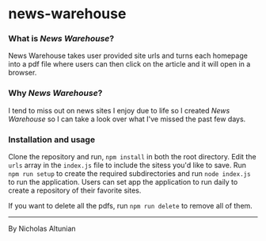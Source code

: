 # news-warehouse

### What is _News Warehouse_?

News Warehouse takes user provided site urls and turns each homepage into a pdf file where users can then click on the article and it will open in a browser.

### Why _News Warehouse_?

I tend to miss out on news sites I enjoy due to life so I created _News Warehouse_ so I can take a look over what I've missed the past few days.

### Installation and usage

Clone the repository and run, ```npm install``` in both the root directory. Edit the `urls` array in the `index.js` file to include the sitess you'd like to save. Run `npm run setup` to create the required subdirectories and run `node index.js` to run the application. Users can set app the application to run daily to create a repository of their favorite sites.

If you want to delete all the pdfs, run `npm run delete` to remove all of them.

---

By Nicholas Altunian
